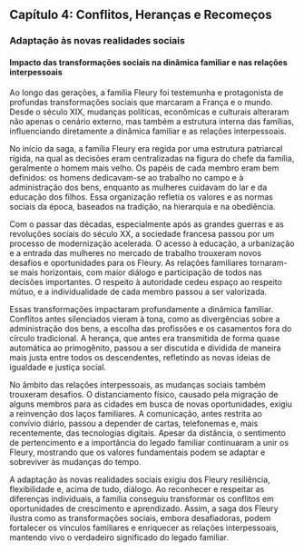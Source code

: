 
## Capítulo 4: Conflitos, Heranças e Recomeços

### Adaptação às novas realidades sociais

#### Impacto das transformações sociais na dinâmica familiar e nas relações interpessoais

Ao longo das gerações, a família Fleury foi testemunha e protagonista de profundas transformações sociais que marcaram a França e o mundo. Desde o século XIX, mudanças políticas, econômicas e culturais alteraram não apenas o cenário externo, mas também a estrutura interna das famílias, influenciando diretamente a dinâmica familiar e as relações interpessoais.

No início da saga, a família Fleury era regida por uma estrutura patriarcal rígida, na qual as decisões eram centralizadas na figura do chefe da família, geralmente o homem mais velho. Os papéis de cada membro eram bem definidos: os homens dedicavam-se ao trabalho no campo e à administração dos bens, enquanto as mulheres cuidavam do lar e da educação dos filhos. Essa organização refletia os valores e as normas sociais da época, baseados na tradição, na hierarquia e na obediência.

Com o passar das décadas, especialmente após as grandes guerras e as revoluções sociais do século XX, a sociedade francesa passou por um processo de modernização acelerada. O acesso à educação, a urbanização e a entrada das mulheres no mercado de trabalho trouxeram novos desafios e oportunidades para os Fleury. As relações familiares tornaram-se mais horizontais, com maior diálogo e participação de todos nas decisões importantes. O respeito à autoridade cedeu espaço ao respeito mútuo, e a individualidade de cada membro passou a ser valorizada.

Essas transformações impactaram profundamente a dinâmica familiar. Conflitos antes silenciados vieram à tona, como as divergências sobre a administração dos bens, a escolha das profissões e os casamentos fora do círculo tradicional. A herança, que antes era transmitida de forma quase automática ao primogênito, passou a ser discutida e dividida de maneira mais justa entre todos os descendentes, refletindo as novas ideias de igualdade e justiça social.

No âmbito das relações interpessoais, as mudanças sociais também trouxeram desafios. O distanciamento físico, causado pela migração de alguns membros para as cidades em busca de novas oportunidades, exigiu a reinvenção dos laços familiares. A comunicação, antes restrita ao convívio diário, passou a depender de cartas, telefonemas e, mais recentemente, das tecnologias digitais. Apesar da distância, o sentimento de pertencimento e a importância do legado familiar continuaram a unir os Fleury, mostrando que os valores fundamentais podem se adaptar e sobreviver às mudanças do tempo.

A adaptação às novas realidades sociais exigiu dos Fleury resiliência, flexibilidade e, acima de tudo, diálogo. Ao reconhecer e respeitar as diferenças individuais, a família conseguiu transformar os conflitos em oportunidades de crescimento e aprendizado. Assim, a saga dos Fleury ilustra como as transformações sociais, embora desafiadoras, podem fortalecer os vínculos familiares e enriquecer as relações interpessoais, mantendo vivo o verdadeiro significado do legado familiar.
```
